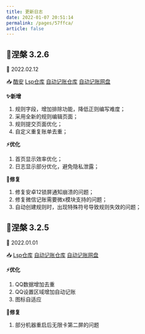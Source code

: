```yaml
---
title: 更新日志
date: 2022-01-07 20:51:14
permalink: /pages/57ffca/
article: false
---
```




## :bookmark:涅槃 3.2.6
:date: 2022.02.12

:inbox_tray: [酷安]() [Lsp仓库]() [自动记账仓库]() [自动记账网盘]()

**:sparkles:新增**
1. 规则字段，增加排除功能，降低正则编写难度；
2. 采用全新的规则编辑页面；
3. 规则提交页面优化；
4. 自定义重复账单去重；

**:zap:优化**
1. 首页显示效率优化；
2. 日志显示部分优化，避免隐私泄露；

**:bug:修复**
1. 修复安卓12锁屏通知崩溃的问题；
2. 修复微信记账需要微x模块支持的问题；
3. 自动创建规则时，出现特殊符号导致规则失效的问题；


## :bookmark:涅槃 3.2.5
:date: 2022.01.01

:inbox_tray: [Lsp仓库]() [自动记账仓库]() [自动记账网盘]()

**:zap:优化**
1. QQ数据增加去重
2. QQ设置区域增加自动记账
3. 图标自适应

**:bug:修复**
1. 部分机器重启后无限卡第二屏的问题


